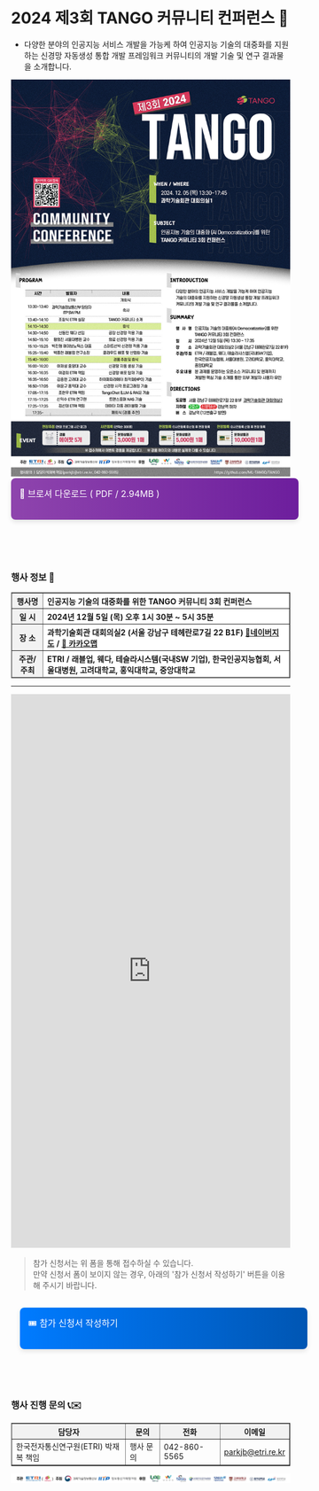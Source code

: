 # 2024 제3회 TANGO 커뮤니티 컨퍼런스 🎄
- 다양한 분야의 인공지능 서비스 개발을 가능케 하여 인공지능 기술의 대중화를 지원하는 신경망 자동생성 통합 개발 프레임워크 커뮤니티의 개발 기술 및 연구 결과물을 소개합니다.

<img src="img/poster_2024.jpg">
<a href="https://raw.githubusercontent.com/aitango/aitango/refs/heads/main/2024 TANGO.pdf" style="display: inline-block; width: 100%; padding: 15px 0px 0px 15px; height: 60px; font-size: 16px; color: rgb(255, 255, 255); background: linear-gradient(90deg, rgb(142, 68, 173), rgb(109, 30, 157)); text-decoration: none; border-radius: 8px; box-shadow: rgba(0, 0, 0, 0.1) 0px 4px 8px; transition: background 0.3s, transform 0.2s; transform: translateY(0px);" onmouseover="this.style.background='linear-gradient(90deg, #6d1e9d, #4a007d)'; this.style.transform='translateY(-2px)';" onmouseout="this.style.background='linear-gradient(90deg, #8e44ad, #6d1e9d)'; this.style.transform='translateY(0)';" class="text-lg text-primary underline hover:bg-activation transition duration-200">
    💎 브로셔 다운로드 ( PDF / 2.94MB )
</a>

<br>
<br>
<br><br><br>

### 행사 정보 🚀

<table border="1" cellpadding="10" cellspacing="0" style="width: 100%; border-collapse: collapse;">
  <thead>
    <tr style="background-color: #f2f2f2; text-align: center;">
      <th style="font-weight: bold;">행사명</th>
      <th colspan="3" style="text-align: left; background-color: #fff;">인공지능 기술의 대중화를 위한 TANGO 커뮤니티 3회 컨퍼런스</th>
    </tr>
    <tr style="background-color: #f2f2f2; text-align: center;">
      <th style="font-weight: bold;">일 시</th>
      <th colspan="3" style="text-align: left; background-color: #fff;">2024년 12월 5일 (목) 오후 1시 30분 ~ 5시 35분</th>
    </tr>
    <tr style="background-color: #f2f2f2; text-align: center;">
      <th style="font-weight: bold;">장 소</th>
      <th colspan="3" style="text-align: left; background-color: #fff;">과학기술회관 대회의실2 (서울 강남구 테헤란로7길 22 B1F) <a href="https://naver.me/5Q4ucnAe" target="_blank"> 📗네이버지도</a> / <a href="https://place.map.kakao.com/1549212044" target="_blank">📒 카카오맵</a></th>
    </tr>
    <tr style="background-color: #f2f2f2; text-align: center;">
      <th style="font-weight: bold;">주관/주최</th>
      <th colspan="3" style="text-align: left; background-color: #fff;">ETRI / 래블업, 웨다, 테슬라시스템(국내SW 기업), 한국인공지능협회, 서울대병원, 고려대학교, 홍익대학교, 중앙대학교</th>
    </tr>
  </thead>
</table>



<hr>
 


<embed width="100%" height="1000px" src="https://forms.office.com/Pages/ResponsePage.aspx?id=R-m80YLgfUih_nFV8ZpfWyJQ58c_sd9CqRDKjJnOXlRURjM1NDkxWU5EV0hQOTFBS1RIRUk2VlJURi4u&embed=true" frameborder="0" marginwidth="0" marginheight="0" style="border: none; max-width:100%; max-height:100vh" allowfullscreen webkitallowfullscreen mozallowfullscreen msallowfullscreen>

> 참가 신청서는 위 폼을 통해 접수하실 수 있습니다.<br>만약 신청서 폼이 보이지 않는 경우, 아래의 '참가 신청서 작성하기' 버튼을 이용해 주시기 바랍니다.

<br>
 <!-- 참가 접수하기 버튼 -->
<a href="https://forms.office.com/r/xG9zrQE3k8" target="_blank" style="display: inline-block;/* padding: 20px 33%; */width: 100%;padding: 15px 0px 0px 15px;height: 60px;font-size: 16px;color: rgb(255, 255, 255);background: linear-gradient(90deg, rgb(0, 123, 255), rgb(0, 86, 179));text-decoration: none;border-radius: 8px;box-shadow: rgba(0, 0, 0, 0.1) 0px 4px 8px;transition: background 0.3s, transform 0.2s;margin-left: 16px;transform: translateY(0px);" onmouseover="this.style.background='linear-gradient(90deg, #0056b3, #003d80)'; this.style.transform='translateY(-2px)';" onmouseout="this.style.background='linear-gradient(90deg, #007BFF, #0056b3)'; this.style.transform='translateY(0)';" class="text-lg text-primary underline hover:bg-activation transition duration-200">
    🎟 참가 신청서 작성하기
</a>

<br>

<br><br><br>

### 행사 진행 문의 📞✉️
<table border="1" cellpadding="10" cellspacing="0" style="width: 100%; border-collapse: collapse;">
  <thead>
    <tr style="background-color: #f2f2f2; text-align: center;">
      <th style="font-weight: bold;">담당자</th>
      <th style="font-weight: bold;">문의</th>
      <th style="font-weight: bold;">전화</th>
      <th style="font-weight: bold;">이메일</th>
    </tr>
  </thead>
  <tbody>
    <tr>
      <td>한국전자통신연구원(ETRI) 박재복 책임</td>
      <td>행사 문의</td>
      <td>042-860-5565</td>
      <td><a href="mailto:parkjb@etri.re.kr">parkjb@etri.re.kr</a></td>
    </tr>
  </tbody>
</table>

<img src="img/logos.png">
